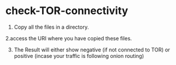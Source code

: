 # check-TOR-connectivity
1. Copy all the files in a directory.

2.access the URI where you have copied these files.

3. The Result will either show negative (if not connected to TOR) or positive (incase your traffic is following onion routing)
